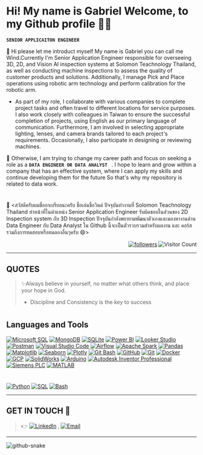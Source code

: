 # Hi! My name is Gabriel Welcome, to my Github profile 👋✨
**`SENIOR APPLICAITON ENGINEER`**

💬 Hi please let me introduct myself My name is Gabriel you can call me Wind.Currently I'm Senior Application Engineer responsible for overseeing 3D, 2D, and Vision AI inspection systems at Solomon Teachnology Thailand, as well as conducting machine inspections to assess the quality of customer products and solutions. Additionally, I manage Pick and Place operations using robotic arm technology and perform calibration for the robotic arm.

- As part of my role, I collaborate with various companies to complete project tasks and often travel to different locations for service purposes. I also work closely with colleagues in Taiwan to ensure the successful completion of projects, using English as our primary language of communication. Furthermore, I am involved in selecting appropriate lighting, lenses, and camera brands tailored to each project's requirements. Occasionally, I also participate in designing or reviewing machines.

🌱 Otherwise, I am trying to change my career path and focus on seeking a role as a  **`DATA ENGINEER OR DATA ANALYST `** . I hope to learn and grow within a company that has an effective system, where I can apply my skills and continue developing them for the future So that's why my repository is related to data work.

#

💬 <สวัสดีครับผมชื่อกาเบรียลนะครับ ชื่อเล่นชื่อวินด์ ปัจจุบันทำงานที่ Solomon Teachnology Thailand ทำหน้าที่ในตำแหน่ง Senior Application Engineer 
รับผิดชอบในส่วนของ 2D Inspection system กับ 3D Inspection ปัจจุบันกำลังพยายามพัฒนาตัวเองและมองหางานด้าน Data Engineer กับ Data Analyst ใน Github นี้จะเป็นตัวรวบรวมสำหรับผลงาน และ คอร์สรวมถึงการทดสอบหรือทดลองอื่นๆครับ 😄>


<p align="right"> <a href="https://github.com/WindGabrielx?tab=followers"><img alt="followers" title="Follow me on Github" src="https://custom-icon-badges.demolab.com/github/followers/WindGabrielx?color=236ad3&labelColor=1155ba&style=for-the-badge&logo=person-add&label=Follow&logoColor=white"/></a>  

  <img align="right" alt="Visitor Count" title="Visitors to my profile" src="https://komarev.com/ghpvc/?username=WindGabrielx&color=55960c&style=for-the-badge&label=Profile%20Views">
</a>



</p>
  
---

## QUOTES
> ✨Always believe in yourself, no matter what others think, and place your hope in God.
> - Discipline and Consistency is the key to success

#

## Languages and Tools

[![Microsoft SQL](https://custom-icon-badges.demolab.com/badge/-Microsoft%20SQL-A00000?style=for-the-badge&logo=microsoftsqlserver&logoColor=white&link=https%3A%2F%2Flearn.microsoft.com%2Fen-us%2Fsql%2F)](https://learn.microsoft.com/en-us/sql/)
[![MongoDB](https://custom-icon-badges.demolab.com/badge/-MongoDB-47A248?style=for-the-badge&logo=mongodb&logoColor=white)](https://www.mongodb.com/)
[![SQLite](https://custom-icon-badges.demolab.com/badge/-SQLite-003B57?style=for-the-badge&logo=sqlite&logoColor=white&link=https%3A%2F%2Fwww.sqlite.org%2F)](https://www.sqlite.org/)
[![Power BI](https://custom-icon-badges.demolab.com/badge/-Power%20BI-F2C811?style=for-the-badge&logo=powerbi&logoColor=white&labelColor=F2C811&link=https%3A%2F%2Fpowerbi.microsoft.com%2F)](https://powerbi.microsoft.com/)
[![Looker Studio](https://custom-icon-badges.demolab.com/badge/-Looker%20Studio-4285F4?style=for-the-badge&logo=googleanalytics&logoColor=white&link=https%3A%2F%2Flookerstudio.google.com%2F)](https://lookerstudio.google.com/)
[![Postman](https://custom-icon-badges.demolab.com/badge/-Postman-FF6C37?style=for-the-badge&logo=postman&logoColor=white&link=https%3A%2F%2Fwww.postman.com%2F)](https://www.postman.com/)
[![Visual Studio Code](https://custom-icon-badges.demolab.com/badge/-Visual%20Studio%20Code-0078d7?style=for-the-badge&logo=visualstudiocode&logoColor=white&link=https%3A%2F%2Fcode.visualstudio.com%2F)](https://code.visualstudio.com/)
[![Airflow](https://custom-icon-badges.demolab.com/badge/-Airflow-003B57?style=for-the-badge&logo=apacheairflow&logoColor=white&labelColor=003B57&link=https%3A%2F%2Fairflow.apache.org%2F)](https://airflow.apache.org/)
[![Apache Spark](https://custom-icon-badges.demolab.com/badge/-Apache%20Spark-E25A1C?style=for-the-badge&logo=apache-spark&logoColor=white&labelColor=E25A1C&link=https%3A%2F%2Fspark.apache.org%2F)](https://spark.apache.org/)
[![Pandas](https://custom-icon-badges.demolab.com/badge/-Pandas-150458?style=for-the-badge&logo=pandas&logoColor=white&link=https%3A%2F%2Fpandas.pydata.org%2F)](https://pandas.pydata.org/)
[![Matplotlib](https://custom-icon-badges.demolab.com/badge/-Matplotlib-FF69B4?style=for-the-badge&logo=matplotlib&logoColor=white&link=https%3A%2F%2Fmatplotlib.org%2F)](https://matplotlib.org/)
[![Seaborn](https://custom-icon-badges.demolab.com/badge/-Seaborn-3498DB?style=for-the-badge&logo=seaborn&logoColor=white&link=https%3A%2F%2Fseaborn.pydata.org%2F)](https://seaborn.pydata.org/)
[![Plotly](https://custom-icon-badges.demolab.com/badge/-Plotly-9B59B6?style=for-the-badge&logo=plotly&logoColor=white&link=https%3A%2F%2Fplotly.com%2Fpython%2F)](https://plotly.com/python/)
[![Git Bash](https://custom-icon-badges.demolab.com/badge/-Git%20Bash-4C9FD9?style=for-the-badge&logo=gitbash&logoColor=white&link=https%3A%2F%2Fgit-scm.com%2F)](https://git-scm.com/)
[![GitHub](https://custom-icon-badges.demolab.com/badge/-GitHub-181717?style=for-the-badge&logo=github&logoColor=white&link=https%3A%2F%2Fgithub.com%2F)](https://github.com/)
[![Git](https://custom-icon-badges.demolab.com/badge/-Git-F1502F?style=for-the-badge&logo=git&logoColor=white&link=https%3A%2F%2Fgit-scm.com%2F)](https://git-scm.com/)
[![Docker](https://custom-icon-badges.demolab.com/badge/-Docker-0db7ed?style=for-the-badge&logo=docker&logoColor=white)](https://www.docker.com/)
[![GCP](https://custom-icon-badges.demolab.com/badge/-Google%20Cloud-1a73e8?style=for-the-badge&logo=googlecloud&logoColor=white)](https://cloud.google.com/)
[![SolidWorks](https://custom-icon-badges.demolab.com/badge/-SolidWorks-0A4B67?style=for-the-badge&logo=solidworks&logoColor=white)](https://www.solidworks.com/)
[![Arduino](https://custom-icon-badges.demolab.com/badge/-Arduino-00979D?style=for-the-badge&logo=arduino&logoColor=white)](https://www.arduino.cc/)
[![Autodesk Inventor Professional](https://custom-icon-badges.demolab.com/badge/-Inventor%20Professional-F1C232?style=for-the-badge&logo=autodesk&logoColor=white)](https://www.autodesk.com/products/inventor/overview)
[![Siemens PLC](https://custom-icon-badges.demolab.com/badge/-Siemens%20PLC-009C8C?style=for-the-badge&logo=siemens&logoColor=white)](https://new.siemens.com/global/en/products/automation.html)
[![MATLAB](https://custom-icon-badges.demolab.com/badge/-MATLAB-0076A8?style=for-the-badge&logo=mathworks&logoColor=white)](https://www.mathworks.com/)






#



[![Python](https://custom-icon-badges.demolab.com/badge/-Python-4584b6?style=for-the-badge&logo=python&logoColor=white&link=https%3A%2F%2Fwww.python.org%2F)](https://www.python.org/)
[![SQL](https://custom-icon-badges.demolab.com/badge/-SQL-CC2927?style=for-the-badge&logo=postgresql&logoColor=white&link=https%3A%2F%2Fen.wikipedia.org%2Fwiki%2FSQL)](https://en.wikipedia.org/wiki/SQL)
[![Bash](https://custom-icon-badges.demolab.com/badge/-Bash-555555?style=for-the-badge&logo=gnu-bash&logoColor=white&link=https%3A%2F%2Fen.wikipedia.org%2Fwiki%2FBash_%28Unix_shell%29)](https://en.wikipedia.org/wiki/Bash_%28Unix_shell%29)






---


## GET IN TOUCH 👀
> 👉 [![LinkedIn](https://custom-icon-badges.demolab.com/badge/-LinkedIn-0A66C2?style=flat&logo=linkedin&logoColor=white&link=https%3A%2F%2Fwww.linkedin.com%2Fin%2Fgabriel-phorncharoenmusikul-9b863b271%2F)](https://www.linkedin.com/in/gabriel-phorncharoenmusikul-9b863b271/) , [![Email](https://custom-icon-badges.demolab.com/badge/-Email-D14836?style=flat&logo=gmail&logoColor=white&link=mailto:gabriel.pcmk@hotmail.com)](mailto:gabriel.pcmk@hotmail.com)


---

<picture>
  <source media="(prefers-color-scheme: dark)" srcset="https://raw.githubusercontent.com/WindGabrielx/WindGabrielx/output/github-snake-dark.svg" />
  <source media="(prefers-color-scheme: light)" srcset="https://raw.githubusercontent.com/WindGabrielx/WindGabrielx/output/github-snake.svg" />
  <img alt="github-snake" src="https://raw.githubusercontent.com/tobiasmeyhoefer/tobiasmeyhoefer/output/github-snake.svg" />
</picture>

